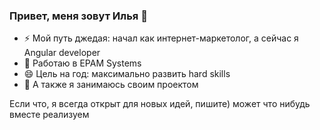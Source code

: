 ### Привет, меня зовут Илья 👋

- ⚡ Мой путь джедая: начал как интернет-маркетолог, а сейчас я Angular developer
- 🔭 Работаю в EPAM Systems
- 😄 Цель на год: максимально развить hard skills
- 💬 А также я занимаюсь своим проектом

Если что, я всегда открыт для новых идей, пишите) может что нибудь вместе реализуем

<!--
**karpov2/karpov2** is a ✨ _special_ ✨ repository because its `README.md` (this file) appears on your GitHub profile.

Here are some ideas to get you started:

- 🔭 I’m currently working on ...
- 🌱 I’m currently learning ...
- 👯 I’m looking to collaborate on ...
- 🤔 I’m looking for help with ...
- 💬 Ask me about ...
- 📫 How to reach me: ...
- 😄 Pronouns: ...
- ⚡ Fun fact: ...
-->
